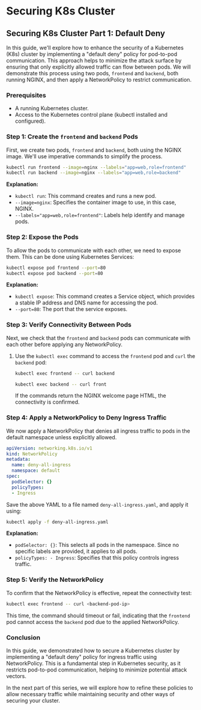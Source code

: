 # Securing K8s Cluster

## Securing K8s Cluster Part 1: Default Deny

In this guide, we'll explore how to enhance the security of a Kubernetes (K8s) cluster by implementing a "default deny" policy for pod-to-pod communication. This approach helps to minimize the attack surface by ensuring that only explicitly allowed traffic can flow between pods. We will demonstrate this process using two pods, `frontend` and `backend`, both running NGINX, and then apply a NetworkPolicy to restrict communication.

### Prerequisites
- A running Kubernetes cluster.
- Access to the Kubernetes control plane (kubectl installed and configured).

### Step 1: Create the `frontend` and `backend` Pods

First, we create two pods, `frontend` and `backend`, both using the NGINX image. We'll use imperative commands to simplify the process.

```bash
kubectl run frontend --image=nginx --labels="app=web,role=frontend"
kubectl run backend --image=nginx --labels="app=web,role=backend"
```

**Explanation:**
- `kubectl run`: This command creates and runs a new pod.
- `--image=nginx`: Specifies the container image to use, in this case, NGINX.
- `--labels="app=web,role=frontend"`: Labels help identify and manage pods.

### Step 2: Expose the Pods

To allow the pods to communicate with each other, we need to expose them. This can be done using Kubernetes Services:

```bash
kubectl expose pod frontend --port=80 
kubectl expose pod backend --port=80 
```

**Explanation:**
- `kubectl expose`: This command creates a Service object, which provides a stable IP address and DNS name for accessing the pod.
- `--port=80`: The port that the service exposes.



### Step 3: Verify Connectivity Between Pods

Next, we check that the `frontend` and `backend` pods can communicate with each other before applying any NetworkPolicy.


1. Use the `kubectl exec` command to access the `frontend` pod and `curl` the `backend` pod:

   ```bash
   kubectl exec frontend -- curl backend
   ```
   ```bash
   kubectl exec backend -- curl front
   ```

   
   If the commands return the NGINX welcome page HTML, the connectivity is confirmed.

### Step 4: Apply a NetworkPolicy to Deny Ingress Traffic

We now apply a NetworkPolicy that denies all ingress traffic to pods in the default namespace unless explicitly allowed.

```yaml
apiVersion: networking.k8s.io/v1
kind: NetworkPolicy
metadata:
  name: deny-all-ingress
  namespace: default
spec:
  podSelector: {}
  policyTypes:
  - Ingress
```

Save the above YAML to a file named `deny-all-ingress.yaml`, and apply it using:

```bash
kubectl apply -f deny-all-ingress.yaml
```

**Explanation:**
- `podSelector: {}`: This selects all pods in the namespace. Since no specific labels are provided, it applies to all pods.
- `policyTypes: - Ingress`: Specifies that this policy controls ingress traffic.

### Step 5: Verify the NetworkPolicy

To confirm that the NetworkPolicy is effective, repeat the connectivity test:

```bash
kubectl exec frontend -- curl <backend-pod-ip>
```

This time, the command should timeout or fail, indicating that the `frontend` pod cannot access the `backend` pod due to the applied NetworkPolicy.

### Conclusion

In this guide, we demonstrated how to secure a Kubernetes cluster by implementing a "default deny" policy for ingress traffic using NetworkPolicy. This is a fundamental step in Kubernetes security, as it restricts pod-to-pod communication, helping to minimize potential attack vectors.

In the next part of this series, we will explore how to refine these policies to allow necessary traffic while maintaining security and other ways of securing your cluster.







